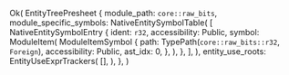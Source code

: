 Ok(
    EntityTreePresheet {
        module_path: `core::raw_bits`,
        module_specific_symbols: NativeEntitySymbolTable(
            [
                NativeEntitySymbolEntry {
                    ident: `r32`,
                    accessibility: Public,
                    symbol: ModuleItem(
                        ModuleItemSymbol {
                            path: TypePath(`core::raw_bits::r32`, `Foreign`),
                            accessibility: Public,
                            ast_idx: 0,
                        },
                    ),
                },
            ],
        ),
        entity_use_roots: EntityUseExprTrackers(
            [],
        ),
    },
)